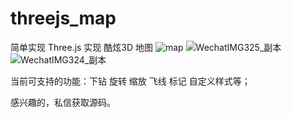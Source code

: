 # threejs_map
简单实现 Three.js 实现 酷炫3D 地图
![map](https://github.com/user-attachments/assets/e32ee36e-c0f6-4d36-8e7d-a66dd8967529)
![WechatIMG325_副本](https://github.com/user-attachments/assets/58318f8e-fb30-4c3d-bff3-e0835b6da98f)
![WechatIMG324_副本](https://github.com/user-attachments/assets/35c705be-4d91-43ab-a3e4-03ac5c2e9532)


当前可支持的功能：下钻 旋转 缩放 飞线 标记 自定义样式等；

感兴趣的，私信获取源码。
